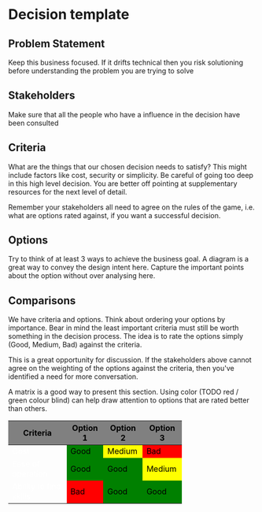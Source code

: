 # Decision template

## Problem Statement

Keep this business focused. If it drifts technical then you risk solutioning before understanding the problem you are
trying to solve

## Stakeholders

Make sure that all the people who have a influence in the decision have been consulted

## Criteria

What are the things that our chosen decision needs to satisfy? This might include factors like cost, security or
simplicity. Be careful of going too deep in this high level decision. You are better off pointing at supplementary
resources for the next level of detail.

Remember your stakeholders all need to agree on the rules of the game, i.e. what are options rated against, if you want
a successful decision.

## Options

Try to think of at least 3 ways to achieve the business goal. A diagram is a great way to convey the design intent here.
Capture the important points about the option without over analysing here.

## Comparisons

We have criteria and options. Think about ordering your options by importance. Bear in mind the least important criteria
must still be worth something in the decision process.
The idea is to rate the options simply (Good, Medium, Bad) against the criteria.

This is a great opportunity for discussion. If the stakeholders above cannot agree on the weighting of the options
against the criteria, then you've identified a need for more conversation.

A matrix is a good way to present this section. Using color (TODO red / green colour blind) can help draw attention to options that are rated better than others.

<style>
    .decisionMatrix {
        width: 70%;
        text-align: center;
    }
    .decisionMatrix th {
        background: grey;
        word-wrap: break-word;
        text-align: center;
    }

    .decisionMatrix tr td:nth-child(1) { color: white; }
    .decisionMatrix tr { color: black; }

    .decisionMatrix tr:nth-child(1) td:nth-child(2) { background: green; }
    .decisionMatrix tr:nth-child(1) td:nth-child(3) { background: yellow; }
    .decisionMatrix tr:nth-child(1) td:nth-child(4) { background: red; }

    .decisionMatrix tr:nth-child(2) td:nth-child(2) { background: green; }
    .decisionMatrix tr:nth-child(2) td:nth-child(3) { background: green; }
    .decisionMatrix tr:nth-child(2) td:nth-child(4) { background: yellow; }

    .decisionMatrix tr:nth-child(3) td:nth-child(2) { background: red; }
    .decisionMatrix tr:nth-child(3) td:nth-child(3) { background: green; }
    .decisionMatrix tr:nth-child(3) td:nth-child(4) { background: green; }

</style>

<div class="decisionMatrix">

| Criteria               | Option 1 | Option 2 | Option 3 |
|------------------------|----------|----------|----------|
| Cost                   | Good     | Medium   | Bad      |
| Ease of operation      | Good     | Good     | Medium   |
| Ability to find skills | Bad      | Good     | Good     |

</div>



